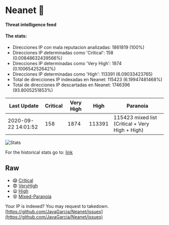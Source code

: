 # Neanet :hocho:
#### Threat intelligence feed
#### The stats:

- Direcciones IP con mala reputacion analizadas: 1861819 (100%)
- Direcciones IP determinadas como 'Critical':  158 (0.00848632439566%)
- Direcciones IP determinadas como 'Very High':  1874 (0.100654252642%)
- Direcciones IP determinadas como 'High':  113391 (6.09033423765)
- Total de direcciones IP indexadas en Neanet:  115423 (6.19947481468%)
- Total de direcciones IP descartadas en Neanet:  1746396 (93.8005251853%)

| Last Update | Critical | Very High | High | Paranoia |
| --- | --- | --- | --- | --- |
| 2020-09-22 14:01:52 | 158 | 1874 | 113391 | 115423 mixed list (Critical + Very High + High)|

![Stats](https://docs.google.com/spreadsheets/d/e/2PACX-1vSnaNMIXVabIpDJjufMlzH7poXnshF3mgd8Is1g9ytUEzVsP5my4Trn8f-xkoLLQ38xpL3HtmUexLo6/pubchart?oid=501124687&format=image)

For the historical stats go to: [link](/stats.csv)
## Raw
- :scream: [Critical](https://raw.githubusercontent.com/JavaGarcia/Neanet/master/blacklists/neanet_critical.txt)
- :fearful: [VeryHigh](https://raw.githubusercontent.com/JavaGarcia/Neanet/master/blacklists/neanet_veryHigh.txtt)
- :frowning: [High](https://raw.githubusercontent.com/JavaGarcia/Neanet/master/blacklists/neanet_high.txt)
- :dizzy_face: [Mixed-Paranoia](https://raw.githubusercontent.com/JavaGarcia/Neanet/master/blacklists/neanet_all.txt)


Your IP is indexed? You may request to takedown. [https://github.com/JavaGarcia/Neanet/issues](https://github.com/JavaGarcia/Neanet/issues)


























































































































































































































































































































































































































































































































































































































































































































































































































































































































































































